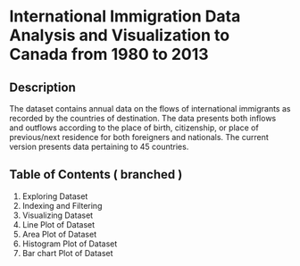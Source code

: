 # International Immigration Data Analysis and Visualization to Canada from 1980 to 2013

## Description
The dataset contains annual data on the flows of international immigrants as recorded by the countries of destination. The data presents both inflows and outflows according to the place of birth, citizenship, or place of previous/next residence for both foreigners and nationals. The current version presents data pertaining to 45 countries.

## Table of Contents ( branched )
1. Exploring Dataset
2. Indexing and Filtering
3. Visualizing Dataset
4. Line Plot of Dataset
5. Area Plot of Dataset
6. Histogram Plot of Dataset
7. Bar chart Plot of Dataset
